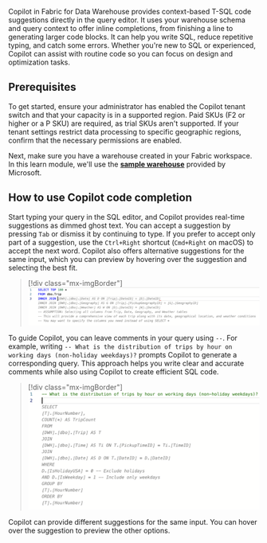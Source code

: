 Copilot in Fabric for Data Warehouse provides context-based T-SQL code suggestions directly in the query editor. It uses your warehouse schema and query context to offer inline completions, from finishing a line to generating larger code blocks. It can help you write SQL, reduce repetitive typing, and catch some errors. Whether you're new to SQL or experienced, Copilot can assist with routine code so you can focus on design and optimization tasks.

## Prerequisites
To get started, ensure your administrator has enabled the Copilot tenant switch and that your capacity is in a supported region. Paid SKUs (F2 or higher or a P SKU) are required, as trial SKUs aren't supported. If your tenant settings restrict data processing to specific geographic regions, confirm that the necessary permissions are enabled.

Next, make sure you have a warehouse created in your Fabric workspace. In this learn module, we'll use the [**sample warehouse**](/fabric/data-warehouse/create-warehouse-sample) provided by Microsoft. 

## How to use Copilot code completion

Start typing your query in the SQL editor, and Copilot provides real-time suggestions as dimmed ghost text. You can accept a suggestion by pressing `Tab` or dismiss it by continuing to type. If you prefer to accept only part of a suggestion, use the `Ctrl+Right` shortcut (`Cmd+Right` on macOS) to accept the next word. Copilot also offers alternative suggestions for the same input, which you can preview by hovering over the suggestion and selecting the best fit.

> [!div class="mx-imgBorder"]
> [![Screenshot of Fabric Data Warehouse Query Editor with Copilot Code completion.](../media/code-completion.png)](../media/code-completion.png#lightbox)

To guide Copilot, you can leave comments in your query using `--`. For example, writing `-- What is the distribution of trips by hour on working days (non-holiday weekdays)?` prompts Copilot to generate a corresponding query. This approach helps you write clear and accurate comments while also using Copilot to create efficient SQL code.

> [!div class="mx-imgBorder"]
> [![Screenshot of Fabric Data Warehouse Query Editor with Copilot Comment Suggestion.](../media/comment-suggestion.png)](../media/comment-suggestion.png#lightbox)

Copilot can provide different suggestions for the same input. You can hover over the suggestion to preview the other options.
